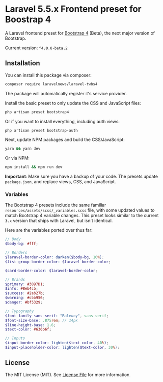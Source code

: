 # Laravel 5.5.x Frontend preset for Boostrap 4

A Laravel frontend preset for [Bootstrap 4](http://getbootstrap.com/) (Beta), the next major version of Bootstrap.

Current version: `^4.0.0-beta.2`

## Installation

You can install this package via composer:

```bash
composer require laravelnews/laravel-twbs4
```
The package will automatically register it's service provider.

Install the basic preset to only update the CSS and JavaScript files:

```bash
php artisan preset bootstrap4
```

Or if you want to install everything, including auth views:

```bash
php artisan preset bootstrap-auth
```

Next, update NPM packages and build the CSS/JavaScript:

```bash
yarn && yarn dev
```

Or via NPM:

```bash
npm install && npm run dev
```

**Important**: Make sure you have a backup of your code. The presets update `package.json`, and replace views, CSS, and JavaScript.

### Variables

The Bootstrap 4 presets include the same familiar `resources/assets/scss/_variables.scss` file, with some updated values to match Bootstrap 4 variable changes. This preset looks similar to the current `3.x` version that ships with Laravel, but isn't identical.

Here are the variables ported over thus far:

```scss
// Body
$body-bg: #fff;

// Borders
$laravel-border-color: darken($body-bg, 10%);
$list-group-border-color: $laravel-border-color;

$card-border-color: $laravel-border-color;

// Brands
$primary: #3097D1;
$info: #8eb4cb;
$success: #2ab27b;
$warning: #cbb956;
$danger: #bf5329;

// Typography
$font-family-sans-serif: "Raleway", sans-serif;
$font-size-base: .875rem; // 14px
$line-height-base: 1.6;
$text-color: #636b6f;

// Inputs
$input-border-color: lighten($text-color, 40%);
$input-placeholder-color: lighten($text-color, 30%);
```

## License

The MIT License (MIT). See [License File](LICENSE.md) for more information.